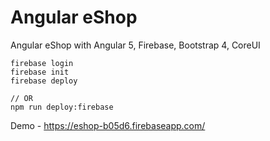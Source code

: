 # Angular eShop

Angular eShop with Angular 5, Firebase, Bootstrap 4, CoreUI

```
firebase login
firebase init
firebase deploy 

// OR
npm run deploy:firebase
```

Demo - https://eshop-b05d6.firebaseapp.com/

